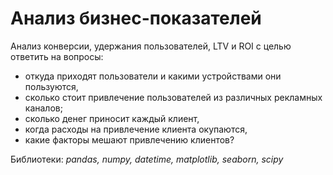 # Анализ бизнес-показателей
Анализ конверсии, удержания пользователей, LTV и ROI с целью ответить на вопросы:
- откуда приходят пользователи и какими устройствами они пользуются,
- сколько стоит привлечение пользователей из различных рекламных каналов;
- сколько денег приносит каждый клиент,
- когда расходы на привлечение клиента окупаются,
- какие факторы мешают привлечению клиентов?

Библиотеки: *pandas, numpy, datetime, matplotlib, seaborn, scipy*
